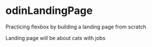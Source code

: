 # odinLandingPage
Practicing flexbox by building a landing page from scratch

Landing page will be about cats with jobs